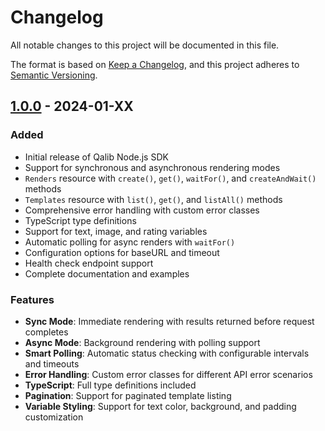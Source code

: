 # Changelog

All notable changes to this project will be documented in this file.

The format is based on [Keep a Changelog](https://keepachangelog.com/en/1.0.0/),
and this project adheres to [Semantic Versioning](https://semver.org/spec/v2.0.0.html).

## [1.0.0] - 2024-01-XX

### Added
- Initial release of Qalib Node.js SDK
- Support for synchronous and asynchronous rendering modes
- `Renders` resource with `create()`, `get()`, `waitFor()`, and `createAndWait()` methods
- `Templates` resource with `list()`, `get()`, and `listAll()` methods
- Comprehensive error handling with custom error classes
- TypeScript type definitions
- Support for text, image, and rating variables
- Automatic polling for async renders with `waitFor()`
- Configuration options for baseURL and timeout
- Health check endpoint support
- Complete documentation and examples

### Features
- **Sync Mode**: Immediate rendering with results returned before request completes
- **Async Mode**: Background rendering with polling support
- **Smart Polling**: Automatic status checking with configurable intervals and timeouts
- **Error Handling**: Custom error classes for different API error scenarios
- **TypeScript**: Full type definitions included
- **Pagination**: Support for paginated template listing
- **Variable Styling**: Support for text color, background, and padding customization

[1.0.0]: https://github.com/qalib/qalib-node-sdk/releases/tag/v1.0.0

